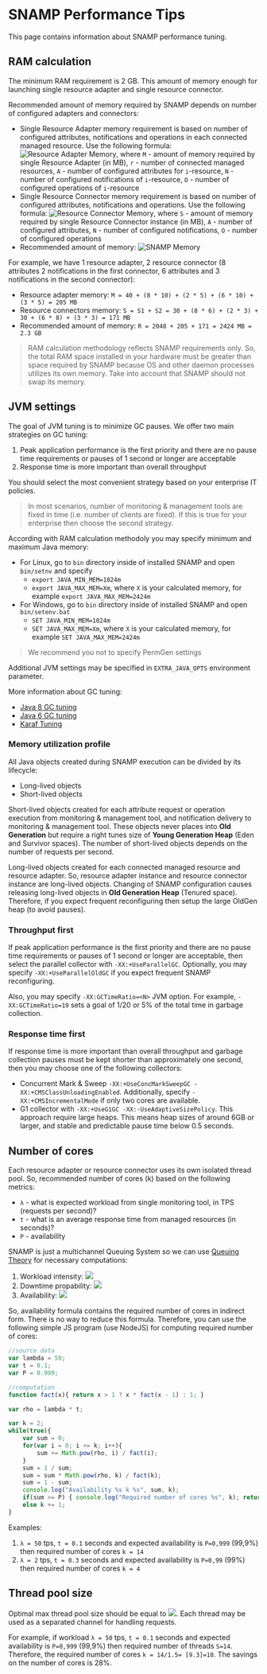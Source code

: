 SNAMP Performance Tips
====
This page contains information about SNAMP performance tuning.

## RAM calculation
The minimum RAM requirement is 2 GB. This amount of memory enough for launching single resource adapter and single resource connector.

Recommended amount of memory required by SNAMP depends on number of configured adapters and connectors:
* Single Resource Adapter memory requirement is based on number of configured attributes, notifications and operations in each connected managed resource. Use the following formula: ![Resource Adapter Memory](http://latex.codecogs.com/gif.latex?M=40&plus;\sum_{i=1}^{r}A\times&space;10&plus;N\times&space;5&plus;O), where `M` - amount of memory required by single Resource Adapter (in MB), `r` - number of connected managed resources, `A` - number of configured attributes for `i`-resource, `N` - number of configured notifications of `i`-resource, `O` - number of configured operations of `i`-resource
* Single Resource Connector memory requirement is based on number of configured attributes, notifications and operations. Use the following formula: ![Resource Connector Memory](http://latex.codecogs.com/gif.latex?S=30&plus;A\times&space;6&plus;N\times&space;3&plus;O), where `S` - amount of memory required by single Resource Connector instance (in MB), `A` - number of configured attributes, `N` - number of configured notifications, `O` - number of configured operations
* Recommended amount of memory: ![SNAMP Memory](http://latex.codecogs.com/gif.latex?R=2048&space;&plus;&space;\sum_{i=1}^{r}S_{i}&plus;\sum_{i=1}^{r}M_{i})

For example, we have 1 resource adapter, 2 resource connector (8 attributes 2 notifications in the first connector, 6 attributes and 3 notifications in the second connector):
* Resource adapter memory: `M = 40 + (8 * 10) + (2 * 5) + (6 * 10) + (3 * 5) = 205 MB`
* Resource connectors memory: `S = S1 + S2 = 30 + (8 * 6) + (2 * 3) + 30 + (6 * 8) + (3 * 3) = 171 MB`
* Recommended amount of memory: `R = 2048 + 205 + 171 = 2424 MB = 2.3 GB`

> RAM calculation methodology reflects SNAMP requirements only. So, the total RAM space installed in your hardware must be greater than space required by SNAMP because OS and other daemon processes utilizes its own memory. Take into account that SNAMP should not swap its memory.

## JVM settings
The goal of JVM tuning is to minimize GC pauses. We offer two main strategies on GC tuning:
1. Peak application performance is the first priority and there are no pause time requirements or pauses of 1 second or longer are acceptable
1. Response time is more important than overall throughput

You should select the most convenient strategy based on your enterprise IT policies.
> In most scenarios, number of monitoring & management tools are fixed in time (i.e. number of clients are fixed). If this is true for your enterprise then choose the second strategy.

According with RAM calculation methodoly you may specify minimum and maximum Java memory:
* For Linux, go to `bin` directory inside of installed SNAMP and open `bin/setnv` and specify
	* `export JAVA_MIN_MEM=1024m`
	* `export JAVA_MAX_MEM=Xm`, where `X` is your calculated memory, for example `export JAVA_MAX_MEM=2424m`
* For Windows, go to `bin` directory inside of installed SNAMP and open `bin/setenv.bat`
	* `SET JAVA_MIN_MEM=1024m`
	* `SET JAVA_MAX_MEM=Xm`,  where `X` is your calculated memory, for example `SET JAVA_MAX_MEM=2424m`

> We recommend you not to specify PermGen settings

Additional JVM settings may be specified in `EXTRA_JAVA_OPTS` environment parameter.

More information about GC tuning:
* [Java 8 GC tuning](http://docs.oracle.com/javase/8/docs/technotes/guides/vm/gctuning/index.html)
* [Java 6 GC tuning](http://www.oracle.com/technetwork/java/javase/gc-tuning-6-140523.html)
* [Karaf Tuning](http://karaf.apache.org/manual/latest/users-guide/tuning.html)


### Memory utilization profile
All Java objects created during SNAMP execution can be divided by its lifecycle:
* Long-lived objects
* Short-lived objects

Short-lived objects created for each attribute request or operation execution from monitoring & management tool, and notification delivery to monitoring & management tool. These objects never places into **Old Generation** but require a right tunes size of **Young Generation Heap** (Eden and Survivor spaces). The number of short-lived objects depends on the number of requests per second.

Long-lived objects created for each connected managed resource and resource adapter. So, resource adapter instance and resource connector instance are long-lived objects. Changing of SNAMP configuration causes releasing long-lived objects in **Old Generation Heap** (Tenured space). Therefore, if you expect frequent reconfiguring then setup the large OldGen heap (to avoid pauses).

### Throughput first
If peak application performance is the first priority and there are no pause time requirements or pauses of 1 second or longer are acceptable, then select the parallel collector with `-XX:+UseParallelGC`. Optionally, you may specify `-XX:+UseParallelOldGC` if you expect frequent SNAMP reconfiguring.

Also, you may specify `-XX:GCTimeRatio=<N>` JVM option. For example, `-XX:GCTimeRatio=19` sets a goal of 1/20 or 5% of the total time in garbage collection.


### Response time first
If response time is more important than overall throughput and garbage collection pauses must be kept shorter than approximately one second, then you may choose one of the following collectors:
* Concurrent Mark & Sweep `-XX:+UseConcMarkSweepGC -XX:+CMSClassUnloadingEnabled`. Additionally, specify `-XX:+CMSIncrementalMode` if only two cores are available.
* G1 collector with `-XX:+UseG1GC -XX:-UseAdaptiveSizePolicy`. This approach require large heaps. This means heap sizes of around 6GB or larger, and stable and predictable pause time below 0.5 seconds.


## Number of cores
Each resource adapter or resource connector uses its own isolated thread pool.
So, recommended number of cores (k) based on the following metrics:
* `λ` - what is expected workload from single monitoring tool, in TPS (requests per second)?
* `t` - what is an average response time from managed resources (in seconds)?
* `P` - availability

SNAMP is just a multichannel Queuing System so we can use [Queuing Theory](https://en.wikipedia.org/wiki/Queueing_theory) for necessary computations:
1. Workload intensity: ![](http://latex.codecogs.com/gif.latex?\rho=\lambda\times&space;t)
1. Downtime propability: ![](http://latex.codecogs.com/gif.latex?p_{0}=\frac{1}{\sum_{i=0}^{k}\frac{\rho^{i}}{i!}})
1. Availability: ![](http://latex.codecogs.com/gif.latex?P=1-\frac{\rho^{k}}{k!}\rho_{0})

So, availability formula contains the required number of cores in indirect form. There is no way to reduce this formula. Therefore, you can use the following simple JS program (use NodeJS) for computing required number of cores:
```js
//source data
var lambda = 50;
var t = 0.1;
var P = 0.999;

//computation
function fact(x){ return x > 1 ? x * fact(x - 1) : 1; }

var rho = lambda * t;

var k = 2;
while(true){
	var sum = 0;
	for(var i = 0; i <= k; i++){
		sum += Math.pow(rho, i) / fact(i);
	}
	sum = 1 / sum;
	sum = sum * Math.pow(rho, k) / fact(k);
	sum = 1 - sum;
	console.log("Availability %s k %s", sum, k);
	if(sum >= P) { console.log("Required number of cores %s", k); return;}
	else k += 1;
}
```

Examples:

1. `λ = 50` tps, `t = 0.1` seconds and expected availability is `P=0,999` (99,9%) then required number of cores `k = 14`
1. `λ = 2` tps, `t = 0.3` seconds and expected availability is `P=0,99` (99%) then required number of cores `k = 4`


## Thread pool size
Optimal max thread pool size should be equal to ![](http://latex.codecogs.com/gif.latex?S=1.5\times&space;k). Each thread may be used as a separated channel for handling requests.

For example, if workload `λ = 50` tps, `t = 0.1` seconds and expected availability is `P=0,999` (99,9%) then required number of threads `S=14`. Therefore, the required number of cores `k = 14/1.5= [9.3]=10`. The savings on the number of cores is 28%.
